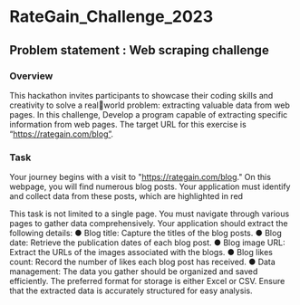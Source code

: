 # RateGain_Challenge_2023

## Problem statement : Web scraping challenge
### Overview
This hackathon invites participants to showcase their coding skills and creativity to solve a realworld problem: extracting valuable data from web pages. 
In this challenge, Develop a program capable of extracting specific information from web pages. 
The target URL for this exercise is “https://rategain.com/blog”.
### Task
Your journey begins with a visit to "https://rategain.com/blog." On this webpage, you will find 
numerous blog posts. Your application must identify and collect data from these posts, which 
are highlighted in red

This task is not limited to a single page. You must navigate through various pages to gather 
data comprehensively. Your application should extract the following details:
● Blog title: Capture the titles of the blog posts.
● Blog date: Retrieve the publication dates of each blog post.
● Blog image URL: Extract the URLs of the images associated with the blogs.
● Blog likes count: Record the number of likes each blog post has received.
● Data management: The data you gather should be organized and saved efficiently. The 
preferred format for storage is either Excel or CSV. Ensure that the extracted data is 
accurately structured for easy analysis.

